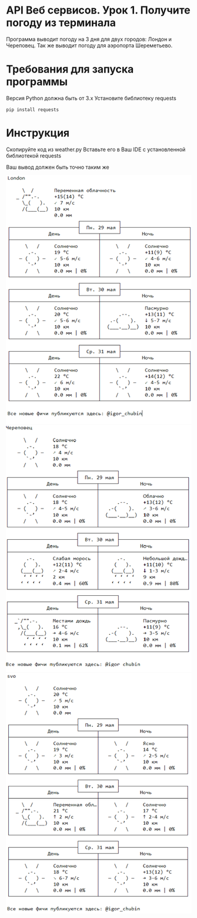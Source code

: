 ﻿# API Веб сервисов. Урок 1. Получите погоду из терминала

Программа выводит погоду на 3 дня для двух городов: Лондон и Череповец.
Так же выводит погоду для аэропорта Шереметьево.

# Требования для запуска программы

Версия Python должна быть от 3.x
Установите библиотеку requests
```
pip install requests
```
# Инструкция

Скопируйте код из weather.py
Вставьте его в Ваш IDE с установленной библиотекой requests

Ваш вывод должен быть точно таким же

![](https://github.com/pikakip1/Get_the_weather_from_the_terminal/blob/main/lon.png)
![](https://github.com/pikakip1/Get_the_weather_from_the_terminal/blob/main/img2.png)
![](https://github.com/pikakip1/Get_the_weather_from_the_terminal/blob/main/img3.png)
